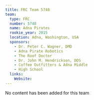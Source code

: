 ```yaml
---
title: FRC Team 5748
team:
  type: FRC
  number: 5748
  name: Adna Pirates
  rookie_year: 2015
  location: Adna, Washington, USA
  sponsors:
    - Dr. Peter C. Wagner, DMD
    - Adna Pirate Robotics
    - The Roof Doctor
    - Dr. John M. Hendrickson, DDS
    - Coffee Outfitters & Adna Middle
    - High School
  links:
    Website: 
---
```

No content has been added for this team